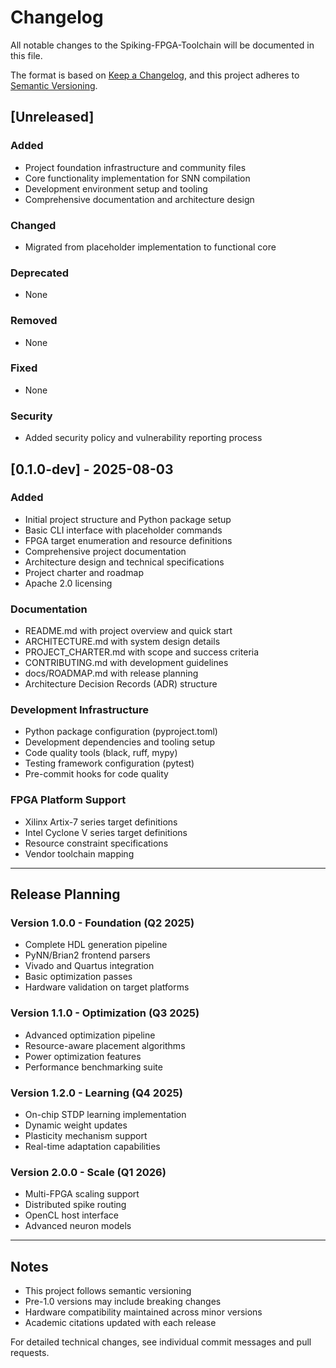 # Changelog

All notable changes to the Spiking-FPGA-Toolchain will be documented in this file.

The format is based on [Keep a Changelog](https://keepachangelog.com/en/1.0.0/),
and this project adheres to [Semantic Versioning](https://semver.org/spec/v2.0.0.html).

## [Unreleased]

### Added
- Project foundation infrastructure and community files
- Core functionality implementation for SNN compilation
- Development environment setup and tooling
- Comprehensive documentation and architecture design

### Changed
- Migrated from placeholder implementation to functional core

### Deprecated
- None

### Removed
- None

### Fixed
- None

### Security
- Added security policy and vulnerability reporting process

## [0.1.0-dev] - 2025-08-03

### Added
- Initial project structure and Python package setup
- Basic CLI interface with placeholder commands
- FPGA target enumeration and resource definitions
- Comprehensive project documentation
- Architecture design and technical specifications
- Project charter and roadmap
- Apache 2.0 licensing

### Documentation
- README.md with project overview and quick start
- ARCHITECTURE.md with system design details
- PROJECT_CHARTER.md with scope and success criteria
- CONTRIBUTING.md with development guidelines
- docs/ROADMAP.md with release planning
- Architecture Decision Records (ADR) structure

### Development Infrastructure
- Python package configuration (pyproject.toml)
- Development dependencies and tooling setup
- Code quality tools (black, ruff, mypy)
- Testing framework configuration (pytest)
- Pre-commit hooks for code quality

### FPGA Platform Support
- Xilinx Artix-7 series target definitions
- Intel Cyclone V series target definitions
- Resource constraint specifications
- Vendor toolchain mapping

---

## Release Planning

### Version 1.0.0 - Foundation (Q2 2025)
- Complete HDL generation pipeline
- PyNN/Brian2 frontend parsers
- Vivado and Quartus integration
- Basic optimization passes
- Hardware validation on target platforms

### Version 1.1.0 - Optimization (Q3 2025)
- Advanced optimization pipeline
- Resource-aware placement algorithms
- Power optimization features
- Performance benchmarking suite

### Version 1.2.0 - Learning (Q4 2025)
- On-chip STDP learning implementation
- Dynamic weight updates
- Plasticity mechanism support
- Real-time adaptation capabilities

### Version 2.0.0 - Scale (Q1 2026)
- Multi-FPGA scaling support
- Distributed spike routing
- OpenCL host interface
- Advanced neuron models

---

## Notes

- This project follows semantic versioning
- Pre-1.0 versions may include breaking changes
- Hardware compatibility maintained across minor versions
- Academic citations updated with each release

For detailed technical changes, see individual commit messages and pull requests.